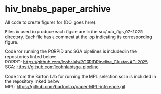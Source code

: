 # hiv_bnabs_paper_archive
All code to create figures for (DOI goes here).

Files to used to produce each figure are in the src/pub_figs_07-2025 directory. Each file has a comment at the top
indicating its corresponding figure.

Code for running the PORPID and SGA pipelines is included in the repositories linked below: <br>
PORPID: https://github.com/lcohnlab/PORPIDPipeline_Cluster-AC-2025 <br>
SGA: https://github.com/lcohnlab/sga-pipeline <br>

Code from the Barton Lab for running the MPL selection scan is included in the repository linked below <br>
MPL: https://github.com/bartonlab/paper-MPL-inference.git <br>
